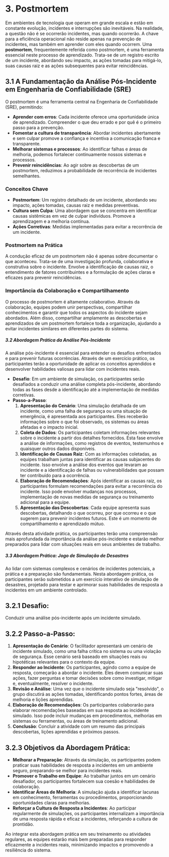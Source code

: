 # 3. Postmortem

Em ambientes de tecnologia que operam em grande escala e estão em constante evolução, incidentes e interrupções são inevitáveis. Na realidade, a questão não é se ocorrerão incidentes, mas quando ocorrerão. A chave para a eficiência operacional não reside apenas na prevenção de incidentes, mas também em aprender com eles quando ocorrem.
Uma **postmortem**, frequentemente referida como postmortem, é uma ferramenta essencial neste processo de aprendizado. Trata-se de um registro escrito de um incidente, abordando seu impacto, as ações tomadas para mitigá-lo, suas causas raiz e as ações subsequentes para evitar reincidências.

## 3.1 A Fundamentação da Análise Pós-Incidente em Engenharia de Confiabilidade (SRE)
O postmortem é uma ferramenta central na Engenharia de Confiabilidade (SRE), permitindo:
- **Aprender com erros**: Cada incidente oferece uma oportunidade única de aprendizado. Compreender o que deu errado e por quê é o primeiro passo para a prevenção.
- **Fomentar a cultura de transparência**: Abordar incidentes abertamente e sem culpar promove a confiança e incentiva a comunicação franca e transparente.
- **Melhorar sistemas e processos**: Ao identificar falhas e áreas de melhoria, podemos fortalecer continuamente nossos sistemas e processos.
- **Prevenir reincidências**: Ao agir sobre as descobertas de um postmortem, reduzimos a probabilidade de recorrência de incidentes semelhantes.

### Conceitos Chave
- **Postmortem**: Um registro detalhado de um incidente, abordando seu impacto, ações tomadas, causas raiz e medidas preventivas.
- **Cultura sem Culpa**: Uma abordagem que se concentra em identificar causas sistêmicas em vez de culpar indivíduos. Promove a aprendizagem e a melhoria contínua.
- **Ações Corretivas**: Medidas implementadas para evitar a recorrência de um incidente.

### Postmortem na Prática
A condução eficaz de um postmortem não é apenas sobre documentar o que aconteceu. Trata-se de uma investigação profunda, colaborativa e construtiva sobre o incidente. Envolve a identificação de causas raiz, o entendimento de fatores contribuintes e a formulação de ações claras e eficazes para prevenir reincidências.

### Importância da Colaboração e Compartilhamento
O processo de postmortem é altamente colaborativo. Através da colaboração, equipes podem unir perspectivas, compartilhar conhecimentos e garantir que todos os aspectos do incidente sejam abordados. Além disso, compartilhar amplamente as descobertas e aprendizados de um postmortem fortalece toda a organização, ajudando a evitar incidentes similares em diferentes partes do sistema.

##### 3.2 Abordagem Prática da Análise Pós-Incidente
A análise pós-incidente é essencial para entender os desafios enfrentados e para prevenir futuras ocorrências. Através de um exercício prático, os participantes terão a oportunidade de aplicar os conceitos aprendidos e desenvolver habilidades valiosas para lidar com incidentes reais.

- **Desafio**: Em um ambiente de simulação, os participantes serão desafiados a conduzir uma análise completa pós-incidente, abordando todas as fases desde a identificação até a implementação de medidas corretivas.
- **Passo-a-Passo**:
  1. **Apresentação do Cenário**: Uma simulação detalhada de um incidente, como uma falha de segurança ou uma situação de emergência, é apresentada aos participantes. Eles receberão informações sobre o que foi observado, os sistemas ou áreas afetadas e o impacto inicial.
  2. **Coleta de Dados**: Os participantes coletam informações relevantes sobre o incidente a partir dos detalhes fornecidos. Esta fase envolve a análise de informações, como registros de eventos, testemunhos e quaisquer outros dados disponíveis.
  3. **Identificação de Causas Raiz**: Com as informações coletadas, as equipes trabalham juntas para identificar as causas subjacentes do incidente. Isso envolve a análise dos eventos que levaram ao incidente e a identificação de falhas ou vulnerabilidades que possam ter contribuído para a ocorrência.
  4. **Elaboração de Recomendações**: Após identificar as causas raiz, os participantes formulam recomendações para evitar a recorrência do incidente. Isso pode envolver mudanças nos processos, implementação de novas medidas de segurança ou treinamento adicional para a equipe.
  5. **Apresentação das Descobertas**: Cada equipe apresenta suas descobertas, detalhando o que ocorreu, por que ocorreu e o que sugerem para prevenir incidentes futuros. Este é um momento de compartilhamento e aprendizado mútuo.

Através desta atividade prática, os participantes terão uma compreensão mais aprofundada da importância da análise pós-incidente e estarão melhor preparados para lidar com situações reais em seus ambientes de trabalho.

##### 3.3 Abordagem Prática: Jogo de Simulação de Desastres
Ao lidar com sistemas complexos e cenários de incidentes potenciais, a prática e a preparação são fundamentais. Nesta abordagem prática, os participantes serão submetidos a um exercício interativo de simulação de desastres, projetado para testar e aprimorar suas habilidades de resposta a incidentes em um ambiente controlado.

## 3.2.1 Desafio:
Conduzir uma análise pós-incidente após um incidente simulado. 

## 3.2.2 Passo-a-Passo:
1. **Apresentação do Cenário**: O facilitador apresentará um cenário de incidente simulado, como uma falha crítica no sistema ou uma violação de segurança. Esse cenário será baseado em situações reais ou hipotéticas relevantes para o contexto da equipe.
2. **Responder ao Incidente**: Os participantes, agindo como a equipe de resposta, começarão a abordar o incidente. Eles devem comunicar suas ações, fazer perguntas e tomar decisões sobre como investigar, mitigar e, eventualmente, resolver o incidente.
3. **Revisão e Análise**: Uma vez que o incidente simulado seja "resolvido", o grupo discutirá as ações tomadas, identificando pontos fortes, áreas de melhoria e lições aprendidas.
4. **Elaboração de Recomendações**: Os participantes colaborarão para elaborar recomendações baseadas em sua resposta ao incidente simulado. Isso pode incluir mudanças em procedimentos, melhorias em sistemas ou ferramentas, ou áreas de treinamento adicional.
5. **Conclusão**: Concluir a atividade com um resumo das principais descobertas, lições aprendidas e próximos passos. 

## 3.2.3 Objetivos da Abordagem Prática:
- **Melhorar a Preparação**: Através da simulação, os participantes podem praticar suas habilidades de resposta a incidentes em um ambiente seguro, preparando-se melhor para incidentes reais.
- **Promover o Trabalho em Equipe**: Ao trabalhar juntos em um cenário desafiador, os participantes fortalecem sua coesão e habilidades de colaboração.
- **Identificar Áreas de Melhoria**: A simulação ajuda a identificar lacunas em conhecimento, ferramentas ou procedimentos, proporcionando oportunidades claras para melhorias.
- **Reforçar a Cultura de Resposta a Incidentes**: Ao participar regularmente de simulações, os participantes internalizam a importância de uma resposta rápida e eficaz a incidentes, reforçando a cultura de prontidão.

Ao integrar esta abordagem prática em seu treinamento ou atividades regulares, as equipes estarão mais bem preparadas para responder eficazmente a incidentes reais, minimizando impactos e promovendo a resiliência do sistema.

